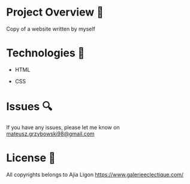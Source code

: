 # Project Overview  🎉
Copy of a website written by myself

# Technologies 🔧
* HTML

* CSS

# Issues 🔍
 
 If you have any issues, please let me know on mateusz.grzybowski98@gmail.com

# License 🔱

All copyrights belongs to Ajia Ligon 
https://www.galerieeclectique.com/
